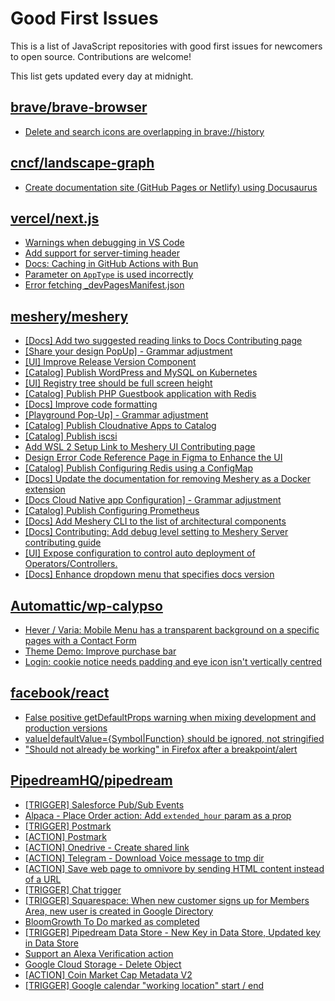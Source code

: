 # Good First Issues

This is a list of JavaScript repositories with good first issues for newcomers to open source. Contributions are welcome!

This list gets updated every day at midnight.

## [brave/brave-browser](https://github.com/brave/brave-browser)

- [Delete and search icons are overlapping in brave://history](https://github.com/brave/brave-browser/issues/32399)

## [cncf/landscape-graph](https://github.com/cncf/landscape-graph)

- [Create documentation site (GitHub Pages or Netlify) using Docusaurus](https://github.com/cncf/landscape-graph/issues/97)

## [vercel/next.js](https://github.com/vercel/next.js)

- [Warnings when debugging in VS Code](https://github.com/vercel/next.js/issues/24349)
- [Add support for server-timing header](https://github.com/vercel/next.js/issues/12382)
- [Docs: Caching in GitHub Actions with Bun](https://github.com/vercel/next.js/issues/57079)
- [Parameter on `AppType` is used incorrectly](https://github.com/vercel/next.js/issues/42846)
- [Error fetching _devPagesManifest.json](https://github.com/vercel/next.js/issues/17274)

## [meshery/meshery](https://github.com/meshery/meshery)

- [[Docs] Add two suggested reading links to Docs Contributing page](https://github.com/meshery/meshery/issues/10145)
- [[Share your design PopUp] - Grammar adjustment](https://github.com/meshery/meshery/issues/10038)
- [[UI] Improve Release Version Component](https://github.com/meshery/meshery/issues/9569)
- [[Catalog] Publish WordPress and MySQL on Kubernetes](https://github.com/meshery/meshery/issues/9284)
- [[UI] Registry tree should be full screen height](https://github.com/meshery/meshery/issues/9595)
- [[Catalog] Publish PHP Guestbook application with Redis](https://github.com/meshery/meshery/issues/9288)
- [[Docs] Improve code formatting](https://github.com/meshery/meshery/issues/9897)
- [[Playground Pop-Up] - Grammar adjustment](https://github.com/meshery/meshery/issues/10004)
- [[Catalog] Publish Cloudnative Apps to Catalog](https://github.com/meshery/meshery/issues/9282)
- [[Catalog] Publish iscsi](https://github.com/meshery/meshery/issues/9287)
- [Add WSL 2 Setup Link to Meshery UI Contributing page](https://github.com/meshery/meshery/issues/9581)
- [Design Error Code Reference Page in Figma to Enhance the UI ](https://github.com/meshery/meshery/issues/8995)
- [[Catalog] Publish Configuring Redis using a ConfigMap](https://github.com/meshery/meshery/issues/9289)
- [[Docs] Update the documentation for removing Meshery as a Docker extension](https://github.com/meshery/meshery/issues/9901)
- [[Docs Cloud Native app Configuration] - Grammar adjustment](https://github.com/meshery/meshery/issues/9999)
- [[Catalog] Publish Configuring Prometheus](https://github.com/meshery/meshery/issues/9626)
- [[Docs] Add Meshery CLI to the list of architectural components](https://github.com/meshery/meshery/issues/9623)
- [[Docs] Contributing: Add debug level setting to Meshery Server contributing guide](https://github.com/meshery/meshery/issues/9819)
- [[UI] Expose configuration to control auto deployment of Operators/Controllers.](https://github.com/meshery/meshery/issues/9332)
- [[Docs] Enhance dropdown menu that specifies docs version](https://github.com/meshery/meshery/issues/9227)

## [Automattic/wp-calypso](https://github.com/Automattic/wp-calypso)

- [Hever / Varia: Mobile Menu has a transparent background on a specific pages with a Contact Form](https://github.com/Automattic/wp-calypso/issues/72288)
- [Theme Demo: Improve purchase bar](https://github.com/Automattic/wp-calypso/issues/85539)
- [Login: cookie notice needs padding and eye icon isn't vertically centred](https://github.com/Automattic/wp-calypso/issues/65961)

## [facebook/react](https://github.com/facebook/react)

- [False positive getDefaultProps warning when mixing development and production versions](https://github.com/facebook/react/issues/9999)
- [value|defaultValue={Symbol|Function} should be ignored, not stringified](https://github.com/facebook/react/issues/11734)
- ["Should not already be working" in Firefox after a breakpoint/alert](https://github.com/facebook/react/issues/17355)

## [PipedreamHQ/pipedream](https://github.com/PipedreamHQ/pipedream)

- [[TRIGGER] Salesforce Pub/Sub Events](https://github.com/PipedreamHQ/pipedream/issues/10212)
- [Alpaca - Place Order action: Add `extended_hour` param as a prop](https://github.com/PipedreamHQ/pipedream/issues/9476)
- [[TRIGGER] Postmark](https://github.com/PipedreamHQ/pipedream/issues/9932)
- [[ACTION] Postmark](https://github.com/PipedreamHQ/pipedream/issues/9933)
- [[ACTION] Onedrive - Create shared link](https://github.com/PipedreamHQ/pipedream/issues/9965)
- [[ACTION] Telegram - Download Voice message to tmp dir](https://github.com/PipedreamHQ/pipedream/issues/6162)
- [[ACTION] Save web page to omnivore by sending HTML content instead of a URL](https://github.com/PipedreamHQ/pipedream/issues/9898)
- [[TRIGGER] Chat trigger](https://github.com/PipedreamHQ/pipedream/issues/9856)
- [[TRIGGER] Squarespace: When new customer signs up for Members Area, new user is created in Google Directory](https://github.com/PipedreamHQ/pipedream/issues/7311)
- [BloomGrowth To Do marked as completed](https://github.com/PipedreamHQ/pipedream/issues/9830)
- [[TRIGGER] Pipedream Data Store - New Key in Data Store, Updated key in Data Store](https://github.com/PipedreamHQ/pipedream/issues/9408)
- [Support an Alexa Verification action](https://github.com/PipedreamHQ/pipedream/issues/55)
- [Google Cloud Storage - Delete Object](https://github.com/PipedreamHQ/pipedream/issues/9035)
- [[ACTION] Coin Market Cap Metadata V2](https://github.com/PipedreamHQ/pipedream/issues/9431)
- [[TRIGGER] Google calendar "working location" start / end](https://github.com/PipedreamHQ/pipedream/issues/9768)

